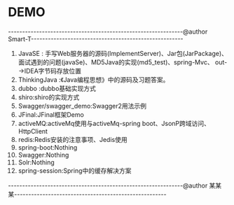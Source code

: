 # DEMO
--------------------------------------------------------------@author Smart-T------------------------------------------------------
 1. JavaSE  : 手写Web服务器的源码(ImplementServer)、Jar包(JarPackage)、面试遇到的问题(javaSe)、MD5Java的实现(md5_test)、spring-Mvc、
              out-->IDEA字节码存放位置
 2. ThinkingJava  :《Java编程思想》中的源码及习题答案。
 3. dubbo :dubbo基础实现方式
 4. shiro:shiro的实现方式
 5. Swagger/swagger_demo:Swagger2用法示例
 6. JFinal:JFinal框架Demo
 7. activeMQ:activeMq使用与activeMq-spring boot、JsonP跨域访问、HttpClient
 8. redis:Redis安装的注意事项、Jedis使用
 9. spring-boot:Nothing
 10. Swagger:Nothing
 11. Solr:Nothing
 12. spring-session:Spring中的缓存解决方案

--------------------------------------------------------------@author 某某某------------------------------------------------------

